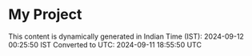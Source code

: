 # My Project

This content is dynamically generated in Indian Time (IST): 2024-09-12 00:25:50 IST
Converted to UTC: 2024-09-11 18:55:50 UTC
